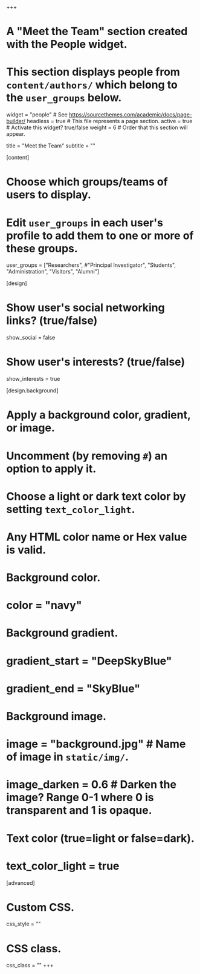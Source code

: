 +++
# A "Meet the Team" section created with the People widget.
# This section displays people from `content/authors/` which belong to the `user_groups` below.

widget = "people"  # See https://sourcethemes.com/academic/docs/page-builder/
headless = true  # This file represents a page section.
active = true  # Activate this widget? true/false
weight = 6  # Order that this section will appear.

title = "Meet the Team"
subtitle = ""

[content]
  # Choose which groups/teams of users to display.
  #   Edit `user_groups` in each user's profile to add them to one or more of these groups.
  user_groups = ["Researchers", #"Principal Investigator",
                 "Students",
                 "Administration",
                 "Visitors",
                 "Alumni"]

[design]
  # Show user's social networking links? (true/false)
  show_social = false

  # Show user's interests? (true/false)
  show_interests = true

[design.background]
  # Apply a background color, gradient, or image.
  #   Uncomment (by removing `#`) an option to apply it.
  #   Choose a light or dark text color by setting `text_color_light`.
  #   Any HTML color name or Hex value is valid.
  
  # Background color.
  # color = "navy"
  
  # Background gradient.
  # gradient_start = "DeepSkyBlue"
  # gradient_end = "SkyBlue"
  
  # Background image.
  # image = "background.jpg"  # Name of image in `static/img/`.
  # image_darken = 0.6  # Darken the image? Range 0-1 where 0 is transparent and 1 is opaque.

  # Text color (true=light or false=dark).
  # text_color_light = true  
  
[advanced]
 # Custom CSS. 
 css_style = ""
 
 # CSS class.
 css_class = ""
+++
